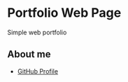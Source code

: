 # Portfolio Web Page

Simple web portfolio

## About me

- [GitHub Profile](https://github.com/Tesha-R/)
